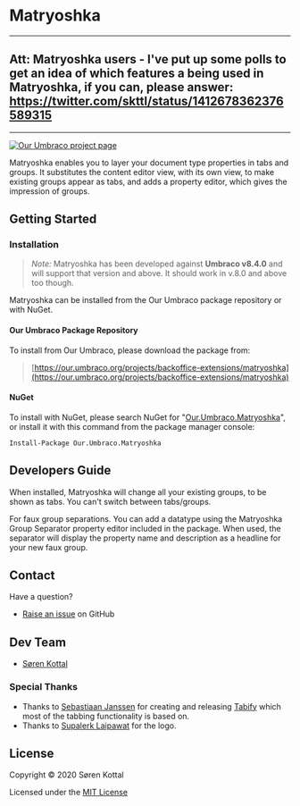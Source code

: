 # Matryoshka

---------------------------------------------------

## Att: Matryoshka users - I've put up some polls to get an idea of which features a being used in Matryoshka, if you can, please answer: https://twitter.com/skttl/status/1412678362376589315

---------------------------------------------------

[![Our Umbraco project page](https://img.shields.io/badge/our-umbraco-orange.svg)](https://our.umbraco.org/projects/backoffice-extensions/matryoshka)


Matryoshka enables you to layer your document type properties in tabs and groups. It substitutes the content editor view, with its own view, to make existing groups appear as tabs, and adds a property editor, which gives the impression of groups.


## Getting Started

### Installation

> *Note:* Matryoshka has been developed against **Umbraco v8.4.0** and will support that version and above. It should work in v.8.0 and above too though.

Matryoshka can be installed from the Our Umbraco package repository or with NuGet.

#### Our Umbraco Package Repository

To install from Our Umbraco, please download the package from:

> [https://our.umbraco.org/projects/backoffice-extensions/matryoshka](https://our.umbraco.org/projects/backoffice-extensions/matryoshka)

#### NuGet

To install with NuGet, please search NuGet for "[Our.Umbraco.Matryoshka](https://www.nuget.org/packages/Our.Umbraco.Matryoshka)", or install it with this command from the package manager console:

    Install-Package Our.Umbraco.Matryoshka

## Developers Guide

When installed, Matryoshka will change all your existing groups, to be shown as tabs. You can't switch between tabs/groups.

For faux group separations. You can add a datatype using the Matryoshka Group Separator property editor included in the package. When used, the separator will display the property name and description as a headline for your new faux group.

## Contact

Have a question?

* [Raise an issue](https://github.com/skttl/matryoshka/issues) on GitHub


## Dev Team

* [Søren Kottal](https://github.com/skttl)

### Special Thanks

* Thanks to [Sebastiaan Janssen](https://github.com/nul800sebastiaan) for creating and releasing [Tabify](https://github.com/nul800sebastiaan/Cultiv.Tabify) which most of the tabbing functionality is based on.
* Thanks to [Supalerk Laipawat](https://thenounproject.com/photo3idea/) for the logo.

## License

Copyright &copy; 2020 Søren Kottal

Licensed under the [MIT License](LICENSE.md)
